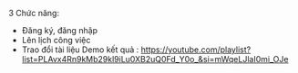 3 Chức năng:
- Đăng ký, đăng nhập
- Lên lịch công việc
- Trao đổi tài liệu
Demo kết quả : https://youtube.com/playlist?list=PLAvx4Rn9kMb29kl9iLu0XB2uQ0Fd_Y0o_&si=mWqeLJlaI0mi_OJe

